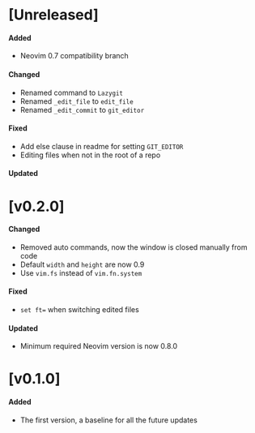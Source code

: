 # [Unreleased]

#### Added
- Neovim 0.7 compatibility branch

#### Changed
- Renamed command to `Lazygit`
- Renamed `_edit_file` to `edit_file`
- Renamed `_edit_commit` to `git_editor`

#### Fixed
- Add else clause in readme for setting `GIT_EDITOR`
- Editing files when not in the root of a repo

#### Updated

# [v0.2.0]

#### Changed
- Removed auto commands, now the window is closed manually from code
- Default `width` and `height` are now 0.9
- Use `vim.fs` instead of `vim.fn.system`

#### Fixed
- `set ft=` when switching edited files

#### Updated
- Minimum required Neovim version is now 0.8.0

# [v0.1.0]

#### Added
- The first version, a baseline for all the future updates
